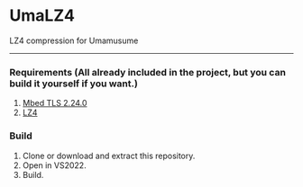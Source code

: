 # UmaLZ4

LZ4 compression for Umamusume

------------

### Requirements (All already included in the project, but you can build it yourself if you want.)
1. [Mbed TLS 2.24.0](https://github.com/Mbed-TLS/mbedtls)
2. [LZ4](https://github.com/lz4/lz4)


### Build
1. Clone or download and extract this repository.
2. Open in VS2022.
3. Build.
